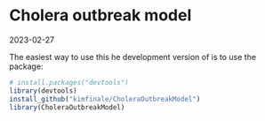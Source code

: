 Cholera outbreak model
================
2023-02-27

The easiest way to use this he development version of is to use the
package:

``` r
# install.packages("devtools")
library(devtools)
install_github("kimfinale/CholeraOutbreakModel")
library(CholeraOutbreakModel)
```
